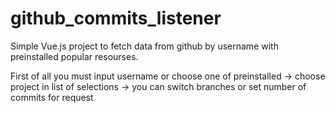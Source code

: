 # github_commits_listener
Simple Vue.js  project to fetch data from github by username with preinstalled popular resourses.

First of all you must input username or choose one of preinstalled ->
choose project in list of selections ->
you can switch branches or set number of commits for request
